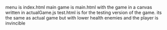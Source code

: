 menu is index.html
main game is main.html with the game in a canvas written in actualGame.js
test.html is for the testing version of the game. its the same as actual game but with lower health enemies and the player is invincible
